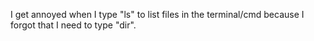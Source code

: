 I get annoyed when I type "ls" to list files in the terminal/cmd because I forgot that I need to type "dir".